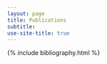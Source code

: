 ```yaml
---
layout: page
title: Publications
subtitle: 
use-site-title: true
---
```


{% include bibliography.html %} 